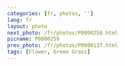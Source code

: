 ```yaml
---
categories: [fr, photos, '']
lang: fr
layout: photo
next_photo: /fr/photos/P0000258.html
picname: P0000259
prev_photo: /fr/photos/P0000137.html
tags: [Flower, Green Grass]
---
```

